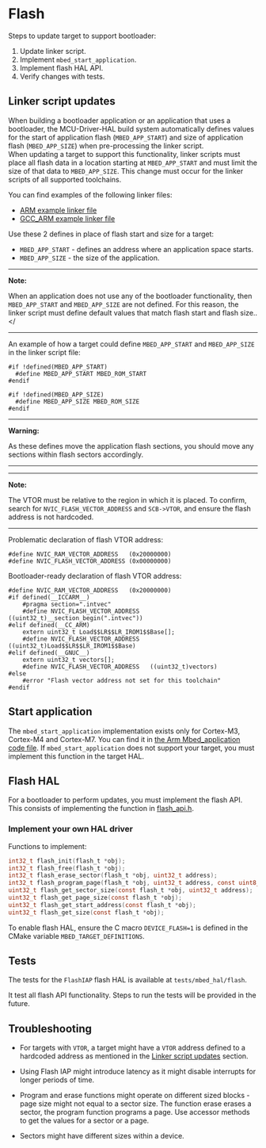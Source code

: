 # Flash

Steps to update target to support bootloader:
1. Update linker script.
1. Implement `mbed_start_application`.
1. Implement flash HAL API.
1. Verify changes with tests.

## Linker script updates

When building a bootloader application or an application that uses a bootloader, the MCU-Driver-HAL build system automatically defines values for the start of application flash (`MBED_APP_START`) and size of application flash (`MBED_APP_SIZE`) when pre-processing the linker script.  
When updating a target to support this functionality, linker scripts must place all flash data in a location starting at `MBED_APP_START` and must limit the size of that data to `MBED_APP_SIZE`. This change must occur for the linker scripts of all supported toolchains.

You can find examples of the following linker files:
* [ARM example linker file](https://github.com/ARMmbed/MCU-Driver-ST/blob/main/TARGET_STM32L4/TARGET_STM32L475xG/TOOLCHAIN_ARM/stm32l475xg.sct#L20)
* [GCC_ARM example linker file](https://github.com/ARMmbed/MCU-Driver-ST/blob/main/TARGET_STM32L4/TARGET_STM32L475xG/TOOLCHAIN_GCC_ARM/stm32l475xg.ld#L42)

Use these 2 defines in place of flash start and size for a target:
- `MBED_APP_START` - defines an address where an application space starts.
- `MBED_APP_SIZE` - the size of the application.

---
**Note:**

When an application does not use any of the bootloader functionality, then `MBED_APP_START` and `MBED_APP_SIZE` are not defined. For this reason, the linker script must define default values that match flash start and flash size..</

---

An example of how a target could define `MBED_APP_START` and `MBED_APP_SIZE` in the linker script file:

```assembly
#if !defined(MBED_APP_START)
  #define MBED_APP_START MBED_ROM_START
#endif

#if !defined(MBED_APP_SIZE)
  #define MBED_APP_SIZE MBED_ROM_SIZE
#endif
```

---

**Warning:**

As these defines move the application flash sections, you should move any sections within flash sectors accordingly.

---

---

**Note:**

The VTOR must be relative to the region in which it is placed. To confirm, search for `NVIC_FLASH_VECTOR_ADDRESS` and `SCB->VTOR`, and ensure the flash address is not hardcoded.

---

Problematic declaration of flash VTOR address:

```assembly
#define NVIC_RAM_VECTOR_ADDRESS   (0x20000000)
#define NVIC_FLASH_VECTOR_ADDRESS (0x00000000)
```

Bootloader-ready declaration of flash VTOR address:

```assembly
#define NVIC_RAM_VECTOR_ADDRESS   (0x20000000)
#if defined(__ICCARM__)
    #pragma section=".intvec"
    #define NVIC_FLASH_VECTOR_ADDRESS   ((uint32_t)__section_begin(".intvec"))
#elif defined(__CC_ARM)
    extern uint32_t Load$$LR$$LR_IROM1$$Base[];
    #define NVIC_FLASH_VECTOR_ADDRESS   ((uint32_t)Load$$LR$$LR_IROM1$$Base)
#elif defined(__GNUC__)
    extern uint32_t vectors[];
    #define NVIC_FLASH_VECTOR_ADDRESS   ((uint32_t)vectors)
#else
    #error "Flash vector address not set for this toolchain"
#endif
```

## Start application

The `mbed_start_application` implementation exists only for Cortex-M3, Cortex-M4 and Cortex-M7. You can find it in [the Arm Mbed_application code file](https://github.com/mcu-driver-hal/MCU-Driver-HAL/blob/main/bootstrap/mbed_application.c). If `mbed_start_application` does not support your target, you must implement this function in the target HAL.

## Flash HAL

For a bootloader to perform updates, you must implement the flash API. This consists of implementing the function in [flash_api.h](https://github.com/mcu-driver-hal/MCU-Driver-HAL/blob/main/hal/include/hal/flash_api.h).

### Implement your own HAL driver

Functions to implement:

```c
int32_t flash_init(flash_t *obj);
int32_t flash_free(flash_t *obj);
int32_t flash_erase_sector(flash_t *obj, uint32_t address);
int32_t flash_program_page(flash_t *obj, uint32_t address, const uint8_t *data, uint32_t size);
uint32_t flash_get_sector_size(const flash_t *obj, uint32_t address);
uint32_t flash_get_page_size(const flash_t *obj);
uint32_t flash_get_start_address(const flash_t *obj);
uint32_t flash_get_size(const flash_t *obj);
```

To enable flash HAL, ensure the C macro `DEVICE_FLASH=1` is defined in the CMake variable `MBED_TARGET_DEFINITIONS`.

## Tests

The tests for the `FlashIAP` flash HAL is available at `tests/mbed_hal/flash`.

It test all flash API functionality.
Steps to run the tests will be provided in the future.

## Troubleshooting

- For targets with `VTOR`, a target might have a `VTOR` address defined to a hardcoded address as mentioned in the [Linker script updates](#linker-script-updates) section.

- Using Flash IAP might introduce latency as it might disable interrupts for longer periods of time.

- Program and erase functions might operate on different sized blocks - page size might not equal to a sector size. The function erase erases a sector, the program function programs a page. Use accessor methods to get the values for a sector or a page.

- Sectors might have different sizes within a device.

